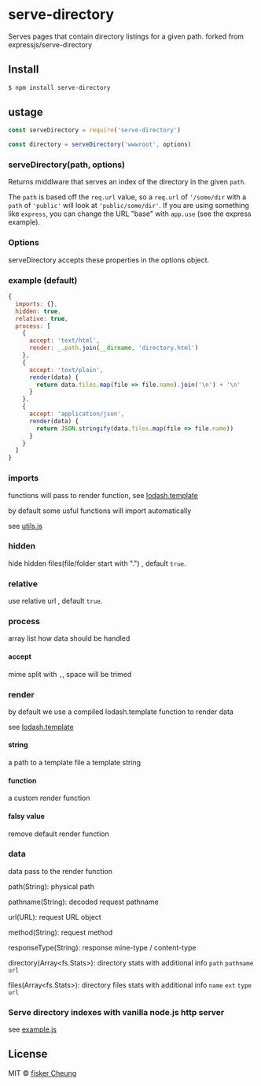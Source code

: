 # serve-directory

  Serves pages that contain directory listings for a given path. forked from expressjs/serve-directory


## Install

```sh
$ npm install serve-directory
```

## ustage

```js
const serveDirectory = require('serve-directory')

const directory = serveDirectory('wwwroot', options)
```

### serveDirectory(path, options)

Returns middlware that serves an index of the directory in the given `path`.

The `path` is based off the `req.url` value, so a `req.url` of `'/some/dir`
with a `path` of `'public'` will look at `'public/some/dir'`. If you are using
something like `express`, you can change the URL "base" with `app.use` (see
the express example).

### Options

serveDirectory accepts these properties in the options object.

### example (default)
```js
{
  imports: {},
  hidden: true,
  relative: true,
  process: [
    {
      accept: 'text/html',
      render: _.path.join(__dirname, 'directory.html')
    },
    {
      accept: 'text/plain',
      render(data) {
        return data.files.map(file => file.name).join('\n') + '\n'
      }
    },
    {
      accept: 'application/json',
      render(data) {
        return JSON.stringify(data.files.map(file => file.name))
      }
    }
  ]
}
```
### imports
functions will pass to render function, see [lodash.template](https://lodash.com/docs/4.17.4#template)

by default some usful functions will import automatically

see [utils.js](https://github.com/fisker/serve-directory/tree/master/src/utils.js)

### hidden
hide hidden files(file/folder start with ".") , default `true`.

### relative
use relative url , default `true`.

### process
array list how data should be handled

#### accept
mime split with `,`, space will be trimed

### render
by default we use a compiled lodash.template function to render data

see [lodash.template](https://lodash.com/docs/4.17.4#template)

#### string

  a path to a template file
  a template string


#### function
  a custom render function

#### falsy value
  remove default render function

### data
data pass to the render function

path(String):
  physical path

pathname(String):
  decoded request pathname

url(URL):
  request URL object

method(String):
  request method

responseType(String):
  response mine-type / content-type

directory(Array<fs.Stats>):
  directory stats with additional info `path` `pathname` `url`

files(Array<fs.Stats>):
  directory files stats with additional info `name` `ext` `type` `url`


### Serve directory indexes with vanilla node.js http server
 see [example.js](https://github.com/fisker/serve-directory/tree/master/example.js)

## License

MIT © [fisker Cheung](https://github.com/fisker)